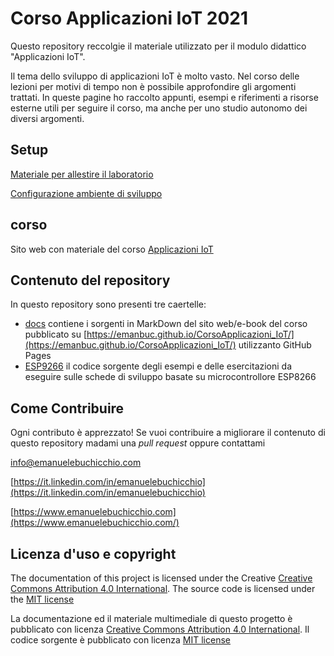 # Corso Applicazioni IoT 2021

Questo repository reccolgie il materiale utilizzato per il modulo didattico "Applicazioni IoT".

Il tema dello sviluppo di applicazioni IoT è molto vasto. Nel corso delle lezioni per motivi di tempo non è possibile approfondire gli argomenti trattati. In queste pagine ho raccolto appunti, esempi e riferimenti a risorse esterne utili per seguire il corso, ma anche per uno studio autonomo dei diversi argomenti.

## Setup

[Materiale per allestire il laboratorio](docs/lab-bill-of-materials.md)

[Configurazione ambiente di sviluppo](docs/setup.md)

## corso

Sito web con materiale del corso [Applicazioni IoT](https://emanbuc.github.io/CorsoApplicazioni_IoT/)

## Contenuto del repository

In questo repository sono presenti tre caertelle:

- [docs](docs) contiene i sorgenti in MarkDown del sito web/e-book del corso pubblicato su [https://emanbuc.github.io/CorsoApplicazioni_IoT/](https://emanbuc.github.io/CorsoApplicazioni_IoT/) utilizzanto GitHub Pages
- [ESP9266](ESP8266) il codice sorgente degli esempi e delle esercitazioni da eseguire sulle schede di sviluppo basate su microcontrollore ESP8266

## Come Contribuire

Ogni contributo è apprezzato! Se vuoi contribuire a migliorare il contenuto di questo repository madami una *pull request* oppure contattami

info@emanuelebuchicchio.com

[https://it.linkedin.com/in/emanuelebuchicchio](https://it.linkedin.com/in/emanuelebuchicchio)

[https://www.emanuelebuchicchio.com](https://www.emanuelebuchicchio.com/)

## Licenza d'uso e copyright

The documentation of this project is licensed under the Creative [Creative Commons Attribution 4.0 International](https://choosealicense.com/licenses/cc-by-4.0/). The source code is licensed under the [MIT license](https://choosealicense.com/licenses/mit/)

La documentazione ed il materiale multimediale di questo progetto è pubblicato con licenza [Creative Commons Attribution 4.0 International](https://choosealicense.com/licenses/cc-by-4.0/). Il codice sorgente è pubblicato con licenza [MIT license](https://choosealicense.com/licenses/mit/)